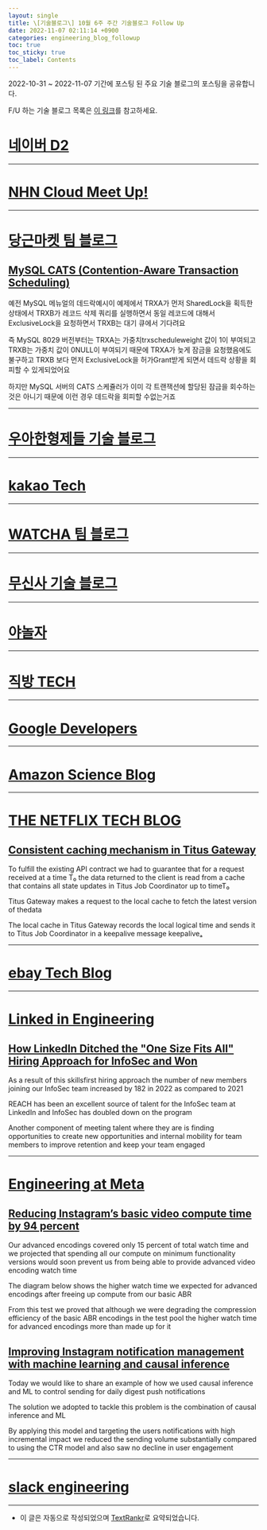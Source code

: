 ```yaml
---
layout: single
title: \[기술블로그\] 10월 6주 주간 기술블로그 Follow Up
date: 2022-11-07 02:11:14 +0900
categories: engineering_blog_followup
toc: true
toc_sticky: true
toc_label: Contents
---
```


2022-10-31 ~ 2022-11-07 기간에 포스팅 된 주요 기술 블로그의 포스팅을 공유합니다.

F/U 하는 기술 블로그 목록은 [이 링크](https://cherrue.github.io/engineering_blog_followup/searchengine/FU-%EA%B8%B0%EC%88%A0-%EB%B8%94%EB%A1%9C%EA%B7%B8-%EB%AA%A9%EB%A1%9D/)를 참고하세요.

# [네이버 D2](https://d2.naver.com/d2.atom)

---



# [NHN Cloud Meet Up!](https://meetup.toast.com/rss)

---



# [당근마켓 팀 블로그](https://medium.com/feed/daangn)

## [MySQL CATS (Contention-Aware Transaction Scheduling)](https://medium.com/daangn/mysql-cats-contention-aware-transaction-scheduling-71fe6956e87e?source=rss----4505f82a2dbd---4)

 예전 MySQL 메뉴얼의 데드락예시이 예제에서 TRXA가 먼저 SharedLock을 획득한 상태에서 TRXB가 레코드 삭제 쿼리를 실행하면서 동일 레코드에 대해서 ExclusiveLock을 요청하면서 TRXB는 대기 큐에서 기다려요

 즉 MySQL 8029 버전부터는 TRXA는 가중치trxscheduleweight 값이 1이 부여되고 TRXB는 가중치 값이 0NULL이 부여되기 때문에 TRXA가 늦게 잠금을 요청했음에도 불구하고 TRXB 보다 먼저 ExclusiveLock을 허가Grant받게 되면서 데드락 상황을 회피할 수 있게되었어요

 하지만 MySQL 서버의 CATS 스케쥴러가 이미 각 트랜잭션에 할당된 잠금을 회수하는 것은 아니기 때문에 이런 경우 데드락을 회피할 수없는거죠

---



# [우아한형제들 기술 블로그](https://techblog.woowahan.com/feed/)

---



# [kakao Tech](https://tech.kakao.com/feed/)

---



# [WATCHA 팀 블로그](https://medium.com/feed/watcha)

---



# [무신사 기술 블로그](https://medium.com/feed/musinsa-tech)

---



# [야놀자](https://medium.com/feed/yanolja)

---



# [직방 TECH](https://medium.com/feed/zigbang)

---



# [Google Developers](https://developers.googleblog.com/feeds/posts/default?alt=rss)

---



# [Amazon Science Blog](https://www.amazon.science/index.rss)

---



# [THE NETFLIX TECH BLOG](https://netflixtechblog.com/feed)

## [Consistent caching mechanism in Titus Gateway](https://netflixtechblog.com/consistent-caching-mechanism-in-titus-gateway-6cb89b9ce296?source=rss----2615bd06b42e---4)

 To fulfill the existing API contract we had to guarantee that for a request received at a time T₀ the data returned to the client is read from a cache that contains all state updates in Titus Job Coordinator up to timeT₀

 Titus Gateway makes a request to the local cache to fetch the latest version of thedata

 The local cache in Titus Gateway records the local logical time and sends it to Titus Job Coordinator in a keepalive message keepaliveₐ

---



# [ebay Tech Blog](https://tech.ebayinc.com/rss)

---



# [Linked in Engineering](https://engineering.linkedin.com/blog.rss.html)

## [How LinkedIn Ditched the "One Size Fits All" Hiring Approach for InfoSec and Won](https://engineering.linkedin.com/blog/2022/how-linkedin-ditched-the--one-size-fits-all--hiring-approach-for)

 As a result of this skillsfirst hiring approach the number of new members joining our InfoSec team increased by 182 in 2022 as compared to 2021

 REACH has been an excellent source of talent for the InfoSec team at LinkedIn and InfoSec has doubled down on the program

 Another component of meeting talent where they are is finding opportunities to create new opportunities and internal mobility for team members to improve retention and keep your team engaged

---



# [Engineering at Meta](https://engineering.fb.com/feed/)

## [Reducing Instagram’s basic video compute time by 94 percent](https://engineering.fb.com/2022/11/04/video-engineering/instagram-video-processing-encoding-reduction/)

 Our advanced encodings covered only 15 percent of total watch time and we projected that spending all our compute on minimum functionality versions would soon prevent us from being able to provide advanced video encoding watch time

 The diagram below shows the higher watch time we expected for advanced encodings after freeing up compute from our basic ABR

 From this test we proved that although we were degrading the compression efficiency of the basic ABR encodings in the test pool the higher watch time for advanced encodings more than made up for it

## [Improving Instagram notification management with machine learning and causal inference](https://engineering.fb.com/2022/10/31/ml-applications/instagram-notification-management-machine-learning/)

 Today we would like to share an example of how we used causal inference and ML to control sending for daily digest push notifications

 The solution we adopted to tackle this problem is the combination of causal inference and ML

 By applying this model and targeting the users  notifications with high incremental impact we reduced the sending volume substantially compared to using the CTR model and also saw no decline in user engagement

---



# [slack engineering](https://slack.engineering/feed/)

---

* 이 글은 자동으로 작성되었으며 [TextRankr](https://github.com/theeluwin/textrankr)로 요약되었습니다.
